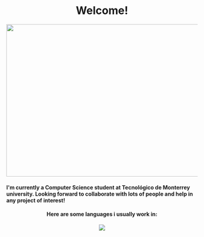 # <h1 align="center"> Welcome! </h1>
<p align="center">
  <img width="700" height="400" src="https://64.media.tumblr.com/2c5d7360f8957c615772be568f85ba65/tumblr_nt23wyxU9r1udc81xo1_1280.pnj">
</p>

#### I'm currently a Computer Science student at Tecnológico de Monterrey university. Looking forward to collaborate with lots of people and help in any project of interest!
<h4 align="center"> Here are some languages i usually work in: </h4>

<p align="center">
  <a href="https://github.com/anuraghazra/github-readme-stats">
    <img src="https://github-readme-stats.vercel.app/api/top-langs/?username=bashlui&layout=compact">
  </a>
</p>
